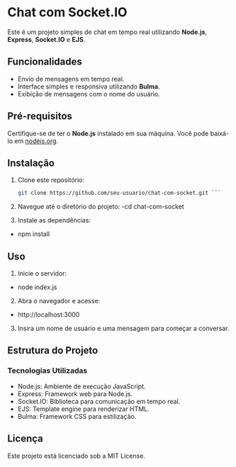 # Chat com Socket.IO

Este é um projeto simples de chat em tempo real utilizando **Node.js**, **Express**, **Socket.IO** e **EJS**.

## Funcionalidades

- Envio de mensagens em tempo real.
- Interface simples e responsiva utilizando **Bulma**.
- Exibição de mensagens com o nome do usuário.

## Pré-requisitos

Certifique-se de ter o **Node.js** instalado em sua máquina. Você pode baixá-lo em [nodejs.org](https://nodejs.org).

## Instalação

1. Clone este repositório:
   ```bash
   git clone https://github.com/seu-usuario/chat-com-socket.git ```

2. Navegue até o diretório do projeto:
-cd chat-com-socket

3. Instale as dependências:
- npm install

## Uso
1. Inicie o servidor:
- node index.js

2. Abra o navegador e acesse:
- http://localhost:3000

3. Insira um nome de usuário e uma mensagem para começar a conversar.

## Estrutura do Projeto
### Tecnologias Utilizadas
- Node.js: Ambiente de execução JavaScript.
- Express: Framework web para Node.js.
- Socket.IO: Biblioteca para comunicação em tempo real.
- EJS: Template engine para renderizar HTML.
- Bulma: Framework CSS para estilização.

## Licença
Este projeto está licenciado sob a MIT License.
